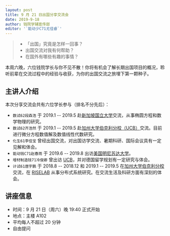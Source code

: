 ```yaml
---
layout: post
title: 9 月 21 日出国分享交流会
date: 2019-9-18
author: 钱院学辅宣传部
editor: '`能动少C71尤佳睿`'
---
```


> - 「出国」究竟是怎样一回事？
> - 出国交流对我有何帮助？
> - 在国外有哪些有趣的事情？

本周六晚，六位钱院学长与你不见不散！你将有机会了解长期出国项目的概况，聆听前辈在交流过程中的经验与收获，为你的出国交流之旅埋下第一颗种子。

## 主讲人介绍
本次分享交流会共有六位学长参与（排名不分先后）：

- `数试62段森浩` 于 2019.1 -- 2019.5 赴<u>新加坡国立大学</u>交流，从事椭圆方程和数学物理的研究。
- `数试62齐浩然` 于 2019.1 -- 2019.5 赴<u>加州大学伯克利分校（UCB）</u>交流。目前进行微分方程数值解及数值线性代数研究。
- `化生61李佳宝` 曾经出国交流，对出国访学交流、暑期科研、国际会议具有一定见解和体会。
- `能动钱C71赵春雨` 于 2019.6 -- 2019.8 出访<u>美国明尼苏达大学</u>。
- `增材制造钱71冷俊卿` 曾出访 <u>UCB</u>，并对德国留学规划有一定研究与体会。
- `计试61唐宇鹏` 于 2018.8 -- 2018.12 和 2019.1 -- 2019.5 在<u>加州大学伯克利分校</u>交流，在 <u>RISELAB</u> 从事分布式系统研究。在交流生活及科研方面有深刻的体会。

## 讲座信息
- 时间：9 月 21 日（周六）晚 19:40 正式开始
- 地点：主楼 A102
- 平均每人不超过 20 分钟
- 自由提问
